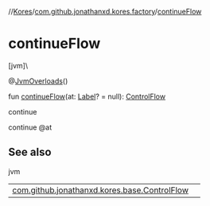 //[Kores](../../index.md)/[com.github.jonathanxd.kores.factory](index.md)/[continueFlow](continue-flow.md)

# continueFlow

[jvm]\

@[JvmOverloads](https://kotlinlang.org/api/latest/jvm/stdlib/kotlin.jvm/-jvm-overloads/index.html)()

fun [continueFlow](continue-flow.md)(at: [Label](../com.github.jonathanxd.kores.base/-label/index.md)? = null): [ControlFlow](../com.github.jonathanxd.kores.base/-control-flow/index.md)

continue

continue @at

## See also

jvm

| | |
|---|---|
| [com.github.jonathanxd.kores.base.ControlFlow](../com.github.jonathanxd.kores.base/-control-flow/index.md) |  |
